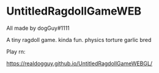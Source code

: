 # UntitledRagdollGameWEB

All made by dogGuy#1111

A tiny ragdoll game. kinda fun. physics torture
garlic bred

Play rn:

https://realdogguy.github.io/UntitledRagdollGameWEBGL/
